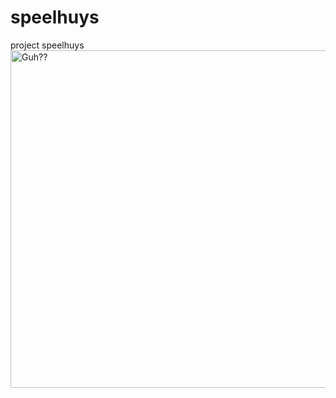 # speelhuys
 project speelhuys
<img src="https://media1.tenor.com/m/HZ_mu1zU3-UAAAAd/salad.gif" alt="Guh??" width="900" height="540" style="vertical-align:middle">
